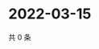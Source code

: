 # 2022-03-15

共 0 条

<!-- BEGIN WEIBO -->
<!-- 最后更新时间 Tue Mar 15 2022 14:01:23 GMT+0800 (China Standard Time) -->

<!-- END WEIBO -->

